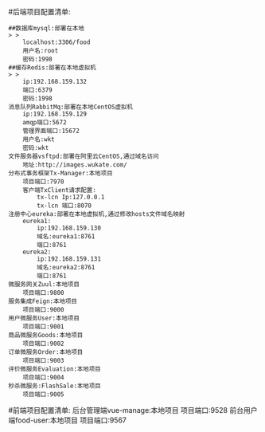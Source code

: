 #后端项目配置清单:

    ##数据库mysql:部署在本地
    > >
        localhost:3306/food     
        用户名:root    
        密码:1998
    ##缓存Redis:部署在本地虚拟机
    > >
        ip:192.168.159.132
        端口:6379
        密码:1998
    消息队列RabbitMq:部署在本地CentOS虚拟机
        ip:192.168.159.129
        amqp端口:5672
        管理界面端口:15672
        用户名:wkt
        密码:wkt
    文件服务器vsftpd:部署在阿里云CentOS,通过域名访问
        地址:http://images.wukate.com/
    分布式事务框架Tx-Manager:本地项目
        项目端口:7970
        客户端TxClient请求配置:
            tx-lcn Ip:127.0.0.1
            tx-lcn 端口:8070
    注册中心eureka:部署在本地虚拟机,通过修改hosts文件域名映射
        eureka1:    
            ip:192.168.159.130 
            域名:eureka1:8761
            端口:8761
        eureka2:    
            ip:192.168.159.131 
            域名:eureka2:8761
            端口:8761
    微服务网关Zuul:本地项目
        项目端口:9800
    服务集成Feign:本地项目
        项目端口:9000
    用户微服务User:本地项目
        项目端口:9001
    商品微服务Goods:本地项目
        项目端口:9002
    订单微服务Order:本地项目
        项目端口:9003
    评价微服务Evaluation:本地项目
        项目端口:9004
    秒杀微服务:FlashSale:本地项目
        项目端口:9005
        
#前端项目配置清单:
    后台管理端vue-manage:本地项目
        项目端口:9528
    前台用户端food-user:本地项目
        项目端口:9567